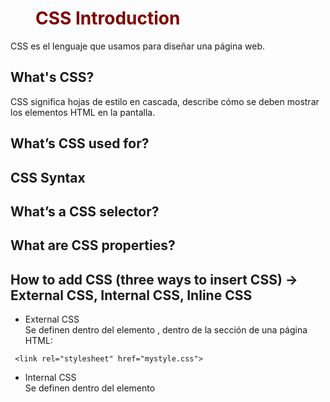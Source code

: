# CSS Introduction
CSS es el lenguaje que usamos para diseñar una página web.

## What's CSS?
CSS significa hojas de estilo en cascada, describe cómo se deben mostrar los elementos HTML en la pantalla.

## What’s CSS used for?

## CSS Syntax


## What’s a CSS selector?  

## What are CSS properties?

## How to add CSS (three ways to insert CSS) -> External CSS, Internal CSS, Inline CSS
- External CSS  
Se definen dentro del elemento <link>, dentro de la sección <head> de una página HTML:
```
 <link rel="stylesheet" href="mystyle.css">
```
 
 - Internal CSS  
 Se definen dentro del elemento <style>, dentro de la sección <head> de una página HTML:
```
<head>
<style>
body {
  background-color: linen;
}

h1 {
  color: maroon;
  margin-left: 40px;
}
</style>
</head>
```
- Inline CSS
 Se definen dentro del atributo "estilo" del elemento relevante:
 ```
 <p style="color:red;">This is a paragraph.</p>
```
